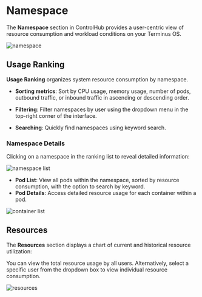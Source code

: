 # Namespace

The **Namespace** section in ControlHub provides a user-centric view of resource consumption and workload conditions on your Terminus OS.

![namespace](/images/how-to/terminus/controlhub/namespace/01.jpg)

## Usage Ranking

**Usage Ranking** organizes system resource consumption by namespace.

- **Sorting metrics**: Sort by CPU usage, memory usage, number of pods, outbound traffic, or inbound traffic in ascending or descending order.

- **Filtering**: Filter namespaces by user using the dropdown menu in the top-right corner of the interface.

- **Searching**: Quickly find namespaces using keyword search.

### Namespace Details

Clicking on a namespace in the ranking list to reveal detailed information: 

![namespace list](/images/how-to/terminus/controlhub/namespace/02.jpg)

- **Pod List**: View all pods within the namespace, sorted by resource consumption, with the option to search by keyword.
- **Pod Details**: Access detailed resource usage for each container within a pod.

![container list](/images/how-to/terminus/controlhub/namespace/03.jpg)

## Resources

The **Resources** section displays a chart of current and historical resource utilization:

You can view the total resource usage by all users. Alternatively, select a specific user from the dropdown box to view individual resource consumption.

![resources](/images/how-to/terminus/controlhub/namespace/04.jpg)
